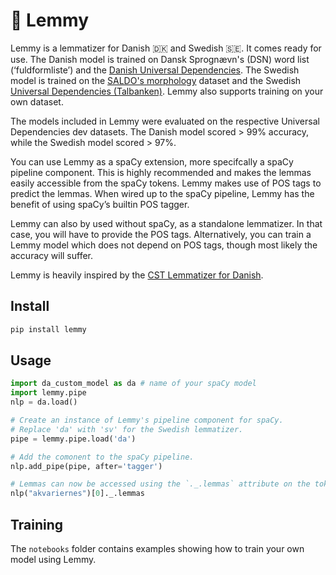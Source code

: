 # 🤘 Lemmy

Lemmy is a lemmatizer for Danish 🇩🇰 and Swedish 🇸🇪. It comes ready for use. The
Danish model is trained on Dansk Sprognævn's (DSN) word list (‘fuldformliste’) and the
[Danish Universal Dependencies](https://github.com/UniversalDependencies/UD_Danish-DDT).
The Swedish model is trained on the [SALDO's
morphology](https://spraakbanken.gu.se/eng/resource/saldom) dataset and the Swedish
[Universal Dependencies
(Talbanken)](https://github.com/UniversalDependencies/UD_Swedish-Talbanken). Lemmy also
supports training on your own dataset.

The models included in Lemmy were evaluated on the respective Universal Dependencies dev
datasets. The Danish model scored > 99% accuracy, while the Swedish model scored > 97%.

You can use Lemmy as a spaCy extension, more specifcally a spaCy pipeline component.
This is highly recommended and makes the lemmas easily accessible from the spaCy tokens.
Lemmy makes use of POS tags to predict the lemmas. When wired up to the spaCy pipeline,
Lemmy has the benefit of using spaCy’s builtin POS tagger.

Lemmy can also by used without spaCy, as a standalone lemmatizer. In that case, you will
have to provide the POS tags. Alternatively, you can train a Lemmy model which does not
depend on POS tags, though most likely the accuracy will suffer.

Lemmy is heavily inspired by the [CST Lemmatizer for
Danish](https://cst.dk/online/lemmatiser/).

## Install

```bash
pip install lemmy
```

## Usage

```python
import da_custom_model as da # name of your spaCy model
import lemmy.pipe
nlp = da.load()

# Create an instance of Lemmy's pipeline component for spaCy.
# Replace 'da' with 'sv' for the Swedish lemmatizer.
pipe = lemmy.pipe.load('da')

# Add the comonent to the spaCy pipeline.
nlp.add_pipe(pipe, after='tagger')

# Lemmas can now be accessed using the `._.lemmas` attribute on the tokens.
nlp("akvariernes")[0]._.lemmas
```

## Training

The ``notebooks`` folder contains examples showing how to train your own model using
Lemmy.
